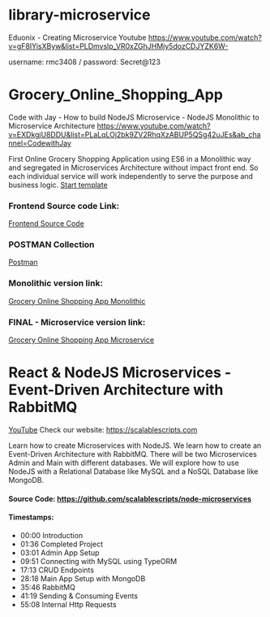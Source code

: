 # library-microservice

Eduonix - Creating Microservice Youtube
https://www.youtube.com/watch?v=gF8IYisXByw&list=PLDmvslp_VR0xZGhJHMjy5dozCDJYZK6W-


username: rmc3408 / password: Secret@123


# Grocery_Online_Shopping_App

Code with Jay - How to build NodeJS Microservice - NodeJS Monolithic to Microservice Architecture
https://www.youtube.com/watch?v=EXDkgjU8DDU&list=PLaLqLOj2bk9ZV2RhqXzABUP5QSg42uJEs&ab_channel=CodewithJay


First Online Grocery Shopping Application using ES6 in a Monolithic way and segregated in Microservices Architecture without impact front end. So each individual service will work independently to serve the purpose and business logic.
[Start template](https://github.com/codergogoi/Grocery_Online_Shopping_App)

### Frontend Source code Link:
[Frontend Source Code](https://github.com/codergogoi/nodejs_microservice/blob/master/shopping_app_frontend.zip)

### POSTMAN Collection
[Postman](https://github.com/codergogoi/Grocery_Online_Shopping_App/blob/master/online_shopping_monolithic/Microservices%20Tutorial.postman_collection.json)

### Monolithic version link:
[Grocery Online Shopping App Monolithic](https://github.com/codergogoi/Grocery_Online_Shopping_App)


### FINAL - Microservice version link:
[Grocery Online Shopping App Microservice](https://github.com/codergogoi/nodejs_microservice)


# React & NodeJS Microservices - Event-Driven Architecture with RabbitMQ
[YouTube](https://www.youtube.com/watch?v=Zc2mQSQXoS4)
Check our website: https://scalablescripts.com

Learn how to create Microservices with NodeJS. We learn how to create an Event-Driven Architecture with RabbitMQ. There will be two Microservices Admin and Main with different databases. We will explore how to use NodeJS with a Relational Database like MySQL and a NoSQL Database like MongoDB. 

#### Source Code: https://github.com/scalablescripts/node-microservices

#### Timestamps:
- 00:00 Introduction
- 01:36 Completed Project
- 03:01 Admin App Setup
- 09:51 Connecting with MySQL using TypeORM
- 17:13 CRUD Endpoints
- 28:18 Main App Setup with MongoDB
- 35:46 RabbitMQ
- 41:19 Sending & Consuming Events
- 55:08 Internal Http Requests